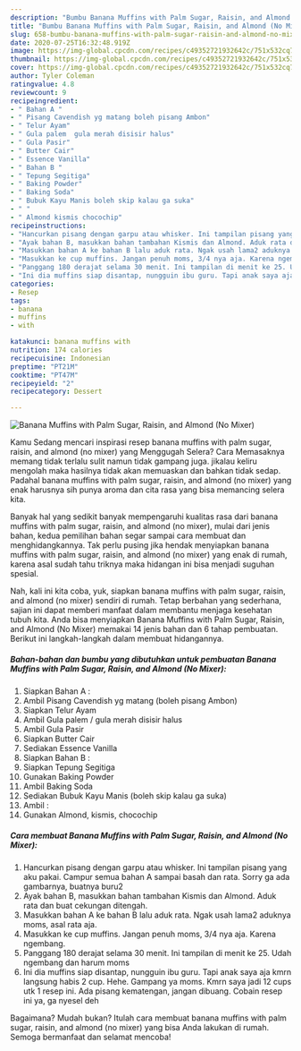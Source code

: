```yaml
---
description: "Bumbu Banana Muffins with Palm Sugar, Raisin, and Almond (No Mixer) | Cara Masak Banana Muffins with Palm Sugar, Raisin, and Almond (No Mixer) Yang Bisa Manjain Lidah"
title: "Bumbu Banana Muffins with Palm Sugar, Raisin, and Almond (No Mixer) | Cara Masak Banana Muffins with Palm Sugar, Raisin, and Almond (No Mixer) Yang Bisa Manjain Lidah"
slug: 658-bumbu-banana-muffins-with-palm-sugar-raisin-and-almond-no-mixer-cara-masak-banana-muffins-with-palm-sugar-raisin-and-almond-no-mixer-yang-bisa-manjain-lidah
date: 2020-07-25T16:32:48.919Z
image: https://img-global.cpcdn.com/recipes/c49352721932642c/751x532cq70/banana-muffins-with-palm-sugar-raisin-and-almond-no-mixer-foto-resep-utama.jpg
thumbnail: https://img-global.cpcdn.com/recipes/c49352721932642c/751x532cq70/banana-muffins-with-palm-sugar-raisin-and-almond-no-mixer-foto-resep-utama.jpg
cover: https://img-global.cpcdn.com/recipes/c49352721932642c/751x532cq70/banana-muffins-with-palm-sugar-raisin-and-almond-no-mixer-foto-resep-utama.jpg
author: Tyler Coleman
ratingvalue: 4.8
reviewcount: 9
recipeingredient:
- " Bahan A "
- " Pisang Cavendish yg matang boleh pisang Ambon"
- " Telur Ayam"
- " Gula palem  gula merah disisir halus"
- " Gula Pasir"
- " Butter Cair"
- " Essence Vanilla"
- " Bahan B "
- " Tepung Segitiga"
- " Baking Powder"
- " Baking Soda"
- " Bubuk Kayu Manis boleh skip kalau ga suka"
- " "
- " Almond kismis chocochip"
recipeinstructions:
- "Hancurkan pisang dengan garpu atau whisker. Ini tampilan pisang yang aku pakai. Campur semua bahan A sampai basah dan rata. Sorry ga ada gambarnya, buatnya buru2"
- "Ayak bahan B, masukkan bahan tambahan Kismis dan Almond. Aduk rata dan buat cekungan ditengah."
- "Masukkan bahan A ke bahan B lalu aduk rata. Ngak usah lama2 aduknya moms, asal rata aja."
- "Masukkan ke cup muffins. Jangan penuh moms, 3/4 nya aja. Karena ngembang."
- "Panggang 180 derajat selama 30 menit. Ini tampilan di menit ke 25. Udah ngembang dan harum moms"
- "Ini dia muffins siap disantap, nungguin ibu guru. Tapi anak saya aja kmrn langsung habis 2 cup. Hehe. Gampang ya moms. Kmrn saya jadi 12 cups utk 1 resep ini. Ada pisang kematengan, jangan dibuang. Cobain resep ini ya, ga nyesel deh"
categories:
- Resep
tags:
- banana
- muffins
- with

katakunci: banana muffins with 
nutrition: 174 calories
recipecuisine: Indonesian
preptime: "PT21M"
cooktime: "PT47M"
recipeyield: "2"
recipecategory: Dessert

---
```



![Banana Muffins with Palm Sugar, Raisin, and Almond (No Mixer)](https://img-global.cpcdn.com/recipes/c49352721932642c/751x532cq70/banana-muffins-with-palm-sugar-raisin-and-almond-no-mixer-foto-resep-utama.jpg)

Kamu Sedang mencari inspirasi resep banana muffins with palm sugar, raisin, and almond (no mixer) yang Menggugah Selera? Cara Memasaknya memang tidak terlalu sulit namun tidak gampang juga. jikalau keliru mengolah maka hasilnya tidak akan memuaskan dan bahkan tidak sedap. Padahal banana muffins with palm sugar, raisin, and almond (no mixer) yang enak harusnya sih punya aroma dan cita rasa yang bisa memancing selera kita.



Banyak hal yang sedikit banyak mempengaruhi kualitas rasa dari banana muffins with palm sugar, raisin, and almond (no mixer), mulai dari jenis bahan, kedua pemilihan bahan segar sampai cara membuat dan menghidangkannya. Tak perlu pusing jika hendak menyiapkan banana muffins with palm sugar, raisin, and almond (no mixer) yang enak di rumah, karena asal sudah tahu triknya maka hidangan ini bisa menjadi suguhan spesial.


Nah, kali ini kita coba, yuk, siapkan banana muffins with palm sugar, raisin, and almond (no mixer) sendiri di rumah. Tetap berbahan yang sederhana, sajian ini dapat memberi manfaat dalam membantu menjaga kesehatan tubuh kita. Anda bisa menyiapkan Banana Muffins with Palm Sugar, Raisin, and Almond (No Mixer) memakai 14 jenis bahan dan 6 tahap pembuatan. Berikut ini langkah-langkah dalam membuat hidangannya.

<!--inarticleads1-->

##### Bahan-bahan dan bumbu yang dibutuhkan untuk pembuatan Banana Muffins with Palm Sugar, Raisin, and Almond (No Mixer):

1. Siapkan  Bahan A :
1. Ambil  Pisang Cavendish yg matang (boleh pisang Ambon)
1. Siapkan  Telur Ayam
1. Ambil  Gula palem / gula merah disisir halus
1. Ambil  Gula Pasir
1. Siapkan  Butter Cair
1. Sediakan  Essence Vanilla
1. Siapkan  Bahan B :
1. Siapkan  Tepung Segitiga
1. Gunakan  Baking Powder
1. Ambil  Baking Soda
1. Sediakan  Bubuk Kayu Manis (boleh skip kalau ga suka)
1. Ambil  :
1. Gunakan  Almond, kismis, chocochip




<!--inarticleads2-->

##### Cara membuat Banana Muffins with Palm Sugar, Raisin, and Almond (No Mixer):

1. Hancurkan pisang dengan garpu atau whisker. Ini tampilan pisang yang aku pakai. Campur semua bahan A sampai basah dan rata. Sorry ga ada gambarnya, buatnya buru2
1. Ayak bahan B, masukkan bahan tambahan Kismis dan Almond. Aduk rata dan buat cekungan ditengah.
1. Masukkan bahan A ke bahan B lalu aduk rata. Ngak usah lama2 aduknya moms, asal rata aja.
1. Masukkan ke cup muffins. Jangan penuh moms, 3/4 nya aja. Karena ngembang.
1. Panggang 180 derajat selama 30 menit. Ini tampilan di menit ke 25. Udah ngembang dan harum moms
1. Ini dia muffins siap disantap, nungguin ibu guru. Tapi anak saya aja kmrn langsung habis 2 cup. Hehe. Gampang ya moms. Kmrn saya jadi 12 cups utk 1 resep ini. Ada pisang kematengan, jangan dibuang. Cobain resep ini ya, ga nyesel deh




Bagaimana? Mudah bukan? Itulah cara membuat banana muffins with palm sugar, raisin, and almond (no mixer) yang bisa Anda lakukan di rumah. Semoga bermanfaat dan selamat mencoba!
